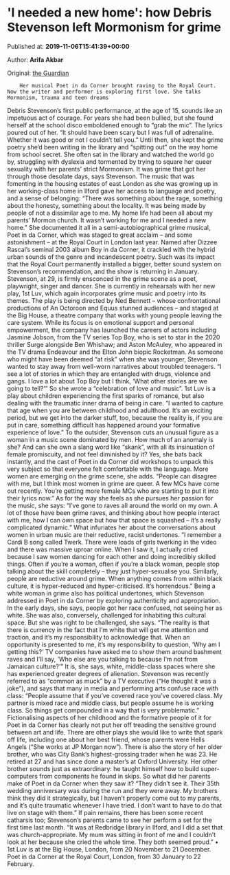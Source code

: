 
# 'I needed a new home': how Debris Stevenson left Mormonism for grime

Published at: **2019-11-06T15:41:39+00:00**

Author: **Arifa Akbar**

Original: [the Guardian](https://www.theguardian.com/stage/2019/nov/06/debris-stevenson-mormonism-grime-poet-in-da-corner)


        Her musical Poet in da Corner brought raving to the Royal Court. Now the writer and performer is exploring first love. She talks Mormonism, trauma and teen dreams
      
Debris Stevenson’s first public performance, at the age of 15, sounds like an impetuous act of courage. For years she had been bullied, but she found herself at the school disco emboldened enough to “grab the mic”. The lyrics poured out of her. “It should have been scary but I was full of adrenaline. Whether it was good or not I couldn’t tell you.”
Until then, she kept the grime poetry she’d been writing in the library and “spitting out” on the way home from school secret. She often sat in the library and watched the world go by, struggling with dyslexia and tormented by trying to square her queer sexuality with her parents’ strict Mormonism.
It was grime that got her through those desolate days, says Stevenson. The music that was fomenting in the housing estates of east London as she was growing up in her working-class home in Ilford gave her access to language and poetry, and a sense of belonging: “There was something about the rage, something about the honesty, something about the locality. It was being made by people of not a dissimilar age to me. My home life had been all about my parents’ Mormon church. It wasn’t working for me and I needed a new home.”
She documented it all in a semi-autobiographical grime musical, Poet in da Corner, which was staged to great acclaim – and some astonishment – at the Royal Court in London last year. Named after Dizzee Rascal’s seminal 2003 album Boy in da Corner, it crackled with the hybrid urban sounds of the genre and incandescent poetry. Such was its impact that the Royal Court permanently installed a bigger, better sound system on Stevenson’s recommendation, and the show is returning in January.
Stevenson, at 29, is firmly ensconced in the grime scene as a poet, playwright, singer and dancer. She is currently in rehearsals with her new play, 1st Luv, which again incorporates grime music and poetry into its themes. The play is being directed by Ned Bennett – whose confrontational productions of An Octoroon and Equus stunned audiences – and staged at the Big House, a theatre company that works with young people leaving the care system. While its focus is on emotional support and personal empowerment, the company has launched the careers of actors including Jasmine Jobson, from the TV series Top Boy, who is set to star in the 2020 thriller Surge alongside Ben Whishaw; and Aston McAuley, who appeared in the TV drama Endeavour and the Elton John biopic Rocketman.
As someone who might have been deemed “at risk” when she was younger, Stevenson wanted to stay away from well-worn narratives about troubled teenagers. “I see a lot of stories in which they are entangled with drugs, violence and gangs. I love a lot about Top Boy but I think, ‘What other stories are we going to tell?’”
So she wrote a “celebration of love and music”. 1st Luv is a play about children experiencing the first sparks of romance, but also dealing with the traumatic inner drama of being in care. “I wanted to capture that age when you are between childhood and adulthood. It’s an exciting period, but we get into the darker stuff, too, because the reality is, if you are put in care, something difficult has happened around your formative experience of love.”
To the outsider, Stevenson cuts an unusual figure as a woman in a music scene dominated by men. How much of an anomaly is she? And can she own a slang word like “skank”, with all its insinuation of female promiscuity, and not feel diminished by it? Yes, she bats back instantly, and the cast of Poet in da Corner did workshops to unpack this very subject so that everyone felt comfortable with the language. More women are emerging on the grime scene, she adds. “People can disagree with me, but I think most women in grime are queer. A few MCs have come out recently. You’re getting more female MCs who are starting to put it into their lyrics now.”
As for the way she feels as she pursues her passion for the music, she says: “I’ve gone to raves all around the world on my own. A lot of those have been grime raves, and thinking about how people interact with me, how I can own space but how that space is squashed – it’s a really complicated dynamic.”
What infuriates her about the conversations about women in urban music are their reductive, racist undertones. “I remember a Cardi B song called Twerk. There were loads of girls twerking in the video and there was massive uproar online. When I saw it, I actually cried because I saw women dancing for each other and doing incredibly skilled things. Often if you’re a woman, often if you’re a black woman, people stop talking about the skill completely – they just hyper-sexualise you. Similarly, people are reductive around grime. When anything comes from within black culture, it is hyper-reduced and hyper-criticised. It’s horrendous.”
Being a white woman in grime also has political undertones, which Stevenson addressed in Poet in da Corner by exploring authenticity and appropriation. In the early days, she says, people got her race confused, not seeing her as white. She was also, conversely, challenged for inhabiting this cultural space. But she was right to be challenged, she says. “The reality is that there is currency in the fact that I’m white that will get me attention and traction, and it’s my responsibility to acknowledge that. When an opportunity is presented to me, it’s my responsibility to question, ‘Why am I getting this?’ TV companies have asked me to show them around bashment raves and I’ll say, ‘Who else are you talking to because I’m not from Jamaican culture?’”
It is, she says, white, middle-class spaces where she has experienced greater degrees of alienation. Stevenson was recently referred to as “common as muck” by a TV executive (“He thought it was a joke”), and says that many in media and performing arts confuse race with class: “People assume that if you’ve covered race you’ve covered class. My partner is mixed race and middle class, but people assume he is working class. So things get compounded in a way that is very problematic.”
Fictionalising aspects of her childhood and the formative people of it for Poet in da Corner has clearly not put her off treading the sensitive ground between art and life. There are other plays she would like to write that spark off life, including one about her best friend, whose parents were Hells Angels (“She works at JP Morgan now”). There is also the story of her older brother, who was City Bank’s highest-grossing trader when he was 23. He retired at 27 and has since done a master’s at Oxford University. Her other brother sounds just as extraordinary: he taught himself how to build super-computers from components he found in skips.
So what did her parents make of Poet in da Corner when they saw it? “They didn’t see it. Their 35th wedding anniversary was during the run and they were away. My brothers think they did it strategically, but I haven’t properly come out to my parents, and it’s quite traumatic whenever I have tried. I don’t want to have to do that live on stage with them.”
If pain remains, there has been some recent catharsis too; Stevenson’s parents came to see her perform a set for the first time last month. “It was at Redbridge library in Ilford, and I did a set that was church-appropriate. My mum was sitting in front of me and I couldn’t look at her because she cried the whole time. They both seemed proud.”
• 1st Luv is at the Big House, London, from 20 November to 21 December. Poet in da Corner at the Royal Court, London, from 30 January to 22 February.
